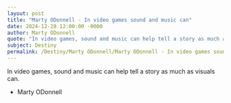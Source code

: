 ```yaml
---
layout: post
title: "Marty ODonnell - In video games sound and music can"
date: 2024-12-28 12:00:00 -0000
author: Marty ODonnell
quote: "In video games, sound and music can help tell a story as much as visuals can."
subject: Destiny
permalink: /Destiny/Marty ODonnell/Marty ODonnell - In video games sound and music can
---
```


In video games, sound and music can help tell a story as much as visuals can.

- Marty ODonnell
